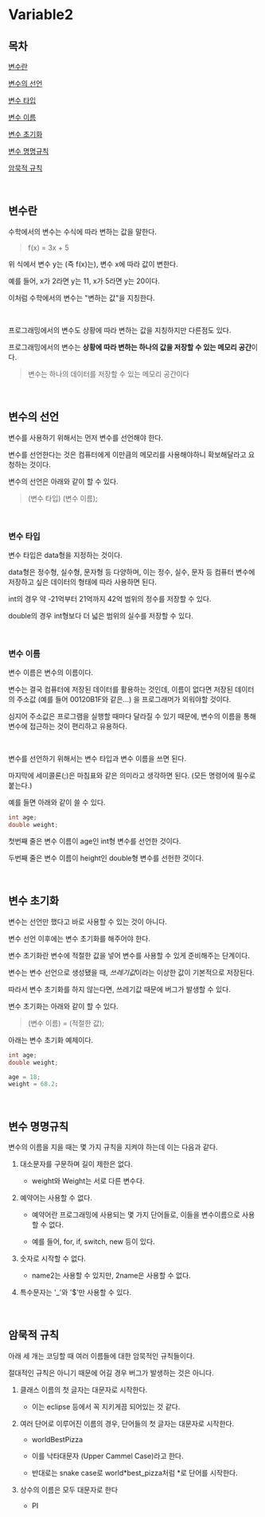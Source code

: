 # Variable2

## 목차

[변수란](#변수란)

[변수의 선언](#변수의-선언)

[변수 타입](#변수-타입)

[변수 이름](#변수-이름)

[변수 초기화](#변수-초기화)

[변수 명명규칙](#변수-명명규칙)

[암묵적 규칙](#암묵적-규칙)

<br>

## 변수란

수학에서의 변수는 수식에 따라 변하는 값을 말한다.

> f(x) = 3x + 5

위 식에서 변수 y는 (즉 f(x)는), 변수 x에 따라 값이 변한다.

예를 들어, x가 2라면 y는 11, x가 5라면 y는 20이다.

이처럼 수학에서의 변수는 "변하는 값"을 지칭한다.

<br>

프로그래밍에서의 변수도 상황에 따라 변하는 값을 지칭하지만 다른점도 있다.

프로그래밍에서의 변수는 **상황에 따라 변하는 하나의 값을 저장할 수 있는 메모리 공간**이다.

> 변수는 하나의 데이터를 저장할 수 있는 메모리 공간이다

<br>

## 변수의 선언

변수를 사용하기 위해서는 먼저 변수를 선언해야 한다.

변수를 선언한다는 것은 컴퓨터에게 이만큼의 메모리를 사용해야하니 확보해달라고 요청하는 것이다.

변수의 선언은 아래와 같이 할 수 있다.

> (변수 타입) (변수 이름);

<br>

### 변수 타입

변수 타입은 data형을 지정하는 것이다.

data형은 정수형, 실수형, 문자형 등 다양하며, 이는 정수, 실수, 문자 등 컴퓨터 변수에 저장하고 싶은 데이터의 형태에 따라 사용하면 된다.

int의 경우 약 -21억부터 21억까지 42억 범위의 정수를 저장할 수 있다.

double의 경우 int형보다 더 넓은 범위의 실수를 저장할 수 있다.

<br>

### 변수 이름

변수 이름은 변수의 이름이다.

변수는 결국 컴퓨터에 저장된 데이터를 활용하는 것인데, 이름이 없다면 저장된 데이터의 주소값 (예를 들어 00120B1F와 같은...) 을 프로그래머가 외워야할 것이다.

심지어 주소값은 프로그램을 실행할 때마다 달라질 수 있기 때문에, 변수의 이름을 통해 변수에 접근하는 것이 편리하고 유용하다.

<br>

변수를 선언하기 위해서는 변수 타입과 변수 이름을 쓰면 된다.

마지막에 세미콜론(;)은 마침표와 같은 의미라고 생각하면 된다. (모든 명령어에 필수로 붙는다.)

예를 들면 아래와 같이 쓸 수 있다.

```java
int age;
double weight;
```

첫번째 줄은 변수 이름이 age인 int형 변수를 선언한 것이다.

두번째 줄은 변수 이름이 height인 double형 변수를 선헌한 것이다.

<br>

## 변수 초기화

변수는 선언만 했다고 바로 사용할 수 있는 것이 아니다.

변수 선언 이후에는 변수 초기화를 해주어야 한다.

변수 초기화란 변수에 적절한 값을 넣어 변수를 사용할 수 있게 준비해주는 단계이다.

변수는 변수 선언으로 생성됐을 때, *쓰레기값*이라는 이상한 값이 기본적으로 저장된다.

따라서 변수 초기화를 하지 않는다면, 쓰레기값 때문에 버그가 발생할 수 있다.

변수 초기화는 아래와 같이 할 수 있다.

> (변수 이름) = (적절한 값);

아래는 변수 초기화 예제이다.

```java
int age;
double weight;

age = 18;
weight = 68.2;
```

<br>

## 변수 명명규칙

변수의 이름을 지을 때는 몇 가지 규칙을 지켜야 하는데 이는 다음과 같다.

1. 대소문자를 구문하며 길이 제한은 없다.

   - weight와 Weight는 서로 다른 변수다.

2. 예약어는 사용할 수 없다.

   - 예약어란 프로그래밍에 사용되는 몇 가지 단어들로, 이들을 변수이름으로 사용할 수 없다.

   - 예를 들어, for, if, switch, new 등이 있다.

3. 숫자로 시작할 수 없다.

   - name2는 사용할 수 있지만, 2name은 사용할 수 없다.

4. 특수문자는 '\_'와 '$'만 사용할 수 있다.

<br>

## 암묵적 규칙

아래 세 개는 코딩할 때 여러 이름들에 대한 암묵적인 규칙들이다.

절대적인 규칙은 아니기 때문에 어길 경우 버그가 발생하는 것은 아니다.

1. 클래스 이름의 첫 글자는 대문자로 시작한다.

   - 이는 eclipse 등에서 꼭 지키게끔 되어있는 것 같다.

2. 여러 단어로 이루어진 이름의 경우, 단어들의 첫 글자는 대문자로 시작한다.

   - worldBestPizza

   - 이를 낙타대문자 (Upper Cammel Case)라고 한다.

   - 반대로는 snake case로 world*best_pizza처럼 *로 단어를 시작한다.

3. 상수의 이름은 모두 대문자로 한다

   - PI
